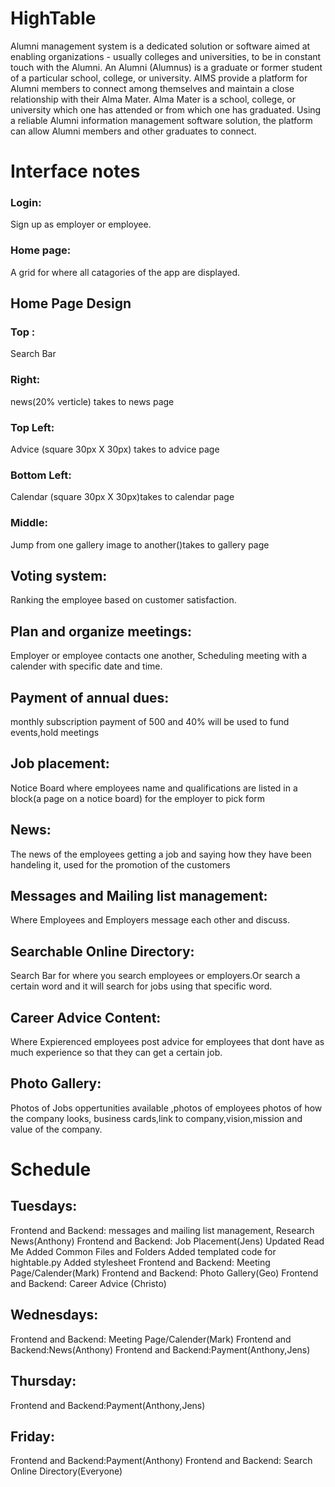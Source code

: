 # HighTable

Alumni management system is a dedicated solution or software aimed at enabling organizations -
usually colleges and universities, to be in constant touch with the Alumni. An Alumni (Alumnus) is a
graduate or former student of a particular school, college, or university. AIMS provide a platform
for Alumni members to connect among themselves and maintain a close relationship with their
Alma Mater. Alma Mater is a school, college, or university which one has attended or from which
one has graduated. Using a reliable Alumni information management software solution, the
platform can allow Alumni members and other graduates to connect. 


# Interface notes

### Login:
Sign up as employer or employee.
### Home page:
A grid for where all catagories of the app are displayed.

## Home Page Design

### Top :
Search Bar
### Right: 
news(20% verticle) takes to news page
### Top Left:
Advice (square 30px X 30px) takes to advice page
### Bottom Left:
Calendar (square 30px X 30px)takes to calendar page
### Middle:
Jump from one gallery image to another()takes to gallery page

## Voting system:
Ranking the employee based on customer satisfaction.

## Plan and organize meetings:
Employer or employee contacts one another, Scheduling meeting with a calender with specific date and time.

## Payment of annual dues: 
monthly subscription payment of 500 and 40% will be used to fund events,hold meetings 

## Job placement:
Notice Board where employees name and qualifications are listed in a block(a page on a notice board) for the employer to pick form

## News: 
The news of the employees getting a job and saying how they have been handeling it, used for the promotion of the customers

## Messages and Mailing list management: 
Where Employees and Employers message each other and discuss.

## Searchable Online Directory:
Search Bar for where you search employees or employers.Or search a certain word and it will search for jobs using that specific word.

## Career Advice Content:
Where Expierenced employees post advice for employees that dont have as much experience so that they can get a certain job.

## Photo Gallery:
Photos of Jobs oppertunities available ,photos of employees photos of how the company looks, business cards,link to company,vision,mission and value of the company.

# Schedule

## Tuesdays:
Frontend and Backend: messages and mailing list management, Research News(Anthony) 
Frontend and Backend: Job Placement(Jens)
  Updated Read Me
  Added Common Files and Folders
  Added templated code for hightable.py
  Added stylesheet
Frontend and Backend: Meeting Page/Calender(Mark)
Frontend and Backend: Photo Gallery(Geo)
Frontend and Backend: Career Advice (Christo)

## Wednesdays:               
Frontend and Backend: Meeting Page/Calender(Mark)
Frontend and Backend:News(Anthony) 
Frontend and Backend:Payment(Anthony,Jens)

## Thursday:                 
Frontend and Backend:Payment(Anthony,Jens)


## Friday:                    
Frontend and Backend:Payment(Anthony)
Frontend and Backend: Search Online Directory(Everyone)

